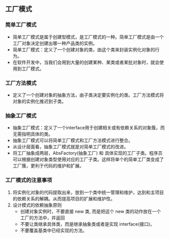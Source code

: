 ## 工厂模式

### 简单工厂模式
- 简单工厂模式是属于创建型模式，是工厂模式的一种。简单工厂模式是由一个工厂对象决定创建出哪一种产品类的实例。
- 简单工厂模式：定义了一个创建对象的类，由这个类来封装实例化对象的行为。
- 在软件开发中，当我们会用到大量的创建某种、某类或者某批对象时，就会使用到工厂模式。

### 工厂方法模式
- 定义了一个创建对象的抽象方法，由子类决定要实例化的类。工厂方法模式将对象的实例化推迟到子类。

### 抽象工厂模式
- 抽象工厂模式：定义了一个interface用于创建相关或有依赖关系的对象簇，而无需指明具体的类。
- 抽象工厂模式可以将简单工厂模式和工厂方法模式进行整合。
- 从设计层面看，抽象工厂模式就是对简单工厂模式的改进。
- 将工厂抽象成两层，AbsFactory(抽象工厂) 和 具体实现的工厂子类。程序员可以根据创建对象类型使用对应的工厂子类。这样将单个的简单工厂类变成了工厂簇，更利于代码的维护和扩展。

### 工厂模式的注意事项
1. 将实例化对象的代码提取出来，放到一个类中统一管理和维护，达到和主项目的依赖关系的解耦。从而提高项目的扩展和维护性。
2. 设计模式的依赖抽象原则
    - 创建对象实例时，不要直接 new 类, 而是把这个 new 类的动作放在一个工厂的方法中，并返回
    - 不要让类继承具体类，而是继承抽象类或者是实现 interface(接口)。
    - 不要覆盖基类中已经实现的方法。